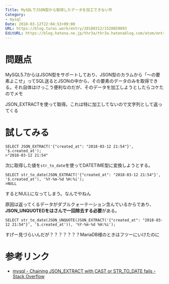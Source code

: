```yaml
---
Title: MySQLでJSON型から取得したデータを加工できない件
Category:
- mysql
Date: 2018-03-12T22:04:53+09:00
URL: https://blog.turai.work/entry/20180312/1520859893
EditURL: https://blog.hatena.ne.jp/thr3a/thr3a.hatenablog.com/atom/entry/17391345971625020045
---
```


# 問題点

MySQL5.7からはJSON型をサポートしており、JSON型のカラムから「〜の要素よこせ」ってSQL送るとJSONの中から、その要素のデータのみを取得できる。それ自体はけっこう便利なのだが、そのデータを加工しようとしたらコケたのでメモ

JSON_EXTRACTを使って取得。これは特に加工してないので文字列として返ってくる

# 試してみる

```
SELECT JSON_EXTRACT('{"created_at": "2018-03-12 21:54"}', '$.created_at');
>"2018-03-12 21:54"
```

次に取得した値を`str_to_date`を使ってDATETIME型に変換しようとする。

```
SELECT str_to_date(JSON_EXTRACT('{"created_at": "2018-03-12 21:54"}', '$.created_at'), '%Y-%m-%d %H:%i');
>NULL
```

するとNULLになってしまう。なんでやねん

原因は返ってくるデータがダブルクォーテーション含んでいるからであり、**JSON_UNQUOTE()をはさんで一回除去する必要**がある。

```
SELECT str_to_date(JSON_UNQUOTE(JSON_EXTRACT('{"created_at": "2018-03-12 21:54"}', '$.created_at')), '%Y-%m-%d %H:%i');
```

すげー見づらいんだが？？？？？？？MariaDB様のときはフツーにいけたのに

# 参考リンク

- [mysql - Chaining JSON_EXTRACT with CAST or STR_TO_DATE fails - Stack Overflow](https://stackoverflow.com/questions/39742801/chaining-json-extract-with-cast-or-str-to-date-fails?rq=1)
